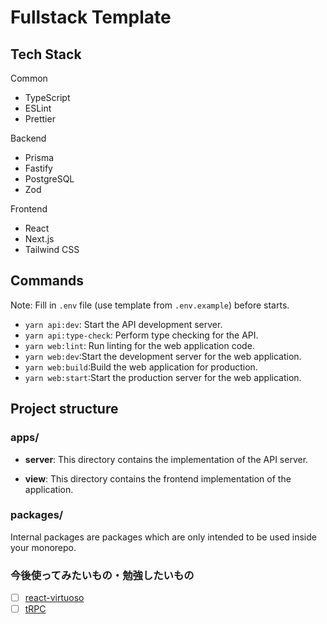# Fullstack Template

## Tech Stack

Common

- TypeScript
- ESLint
- Prettier

Backend

- Prisma
- Fastify
- PostgreSQL
- Zod

Frontend

- React
- Next.js
- Tailwind CSS

## Commands

Note: Fill in `.env` file (use template from `.env.example`) before starts.

- `yarn api:dev`: Start the API development server.
- `yarn api:type-check`: Perform type checking for the API.
- `yarn web:lint`: Run linting for the web application code.
- `yarn web:dev`:Start the development server for the web application.
- `yarn web:build`:Build the web application for production.
- `yarn web:start`:Start the production server for the web application.

## Project structure

### apps/

- **server**: This directory contains the implementation of the API server.

- **view**: This directory contains the frontend implementation of the application.

### packages/

Internal packages are packages which are only intended to be used inside your monorepo.

### 今後使ってみたいもの・勉強したいもの

- [ ] [react-virtuoso](https://virtuoso.dev/)
- [ ] [tRPC](https://trpc.io/)
